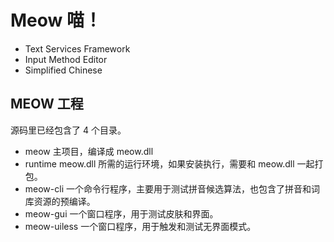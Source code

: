 # Meow 喵！
- Text Services Framework
- Input Method Editor
- Simplified Chinese

## MEOW 工程
源码里已经包含了 4 个目录。
- meow
主项目，编译成 meow.dll
- runtime
meow.dll 所需的运行环境，如果安装执行，需要和 meow.dll 一起打包。
- meow-cli
一个命令行程序，主要用于测试拼音候选算法，也包含了拼音和词库资源的预编译。
- meow-gui
一个窗口程序，用于测试皮肤和界面。
- meow-uiless
一个窗口程序，用于触发和测试无界面模式。